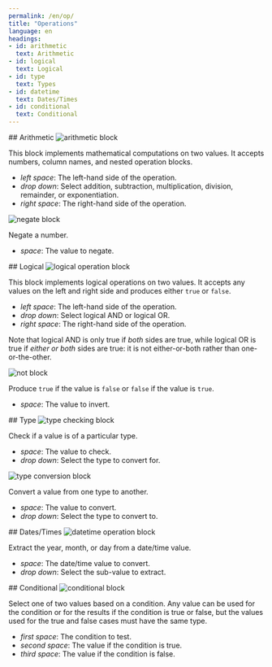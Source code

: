 ```yaml
---
permalink: /en/op/
title: "Operations"
language: en
headings:
- id: arithmetic
  text: Arithmetic
- id: logical
  text: Logical
- id: type
  text: Types
- id: datetime
  text: Dates/Times
- id: conditional
  text: Conditional
---
```


<div id="arithmetic" markdown="1">
## Arithmetic

<img class="block" src="{{page.permalink | append: 'arithmetic.svg' | relative_url}}" alt="arithmetic block"/>

This block implements mathematical computations on two values.
It accepts numbers, column names, and nested operation blocks.

- *left space*: The left-hand side of the operation.
- *drop down*: Select addition, subtraction, multiplication, division, remainder, or exponentiation.
- *right space*: The right-hand side of the operation.

<img class="block" src="{{page.permalink | append: 'negate.svg' | relative_url}}" alt="negate block"/>

Negate a number.

- *space*: The value to negate.
</div>

<div id="logical" markdown="1">
## Logical

<img class="block" src="{{page.permalink | append: 'logical_op.svg' | relative_url}}" alt="logical operation block"/>

This block implements logical operations on two values.
It accepts any values on the left and right side
and produces either `true` or `false`.

- *left space*: The left-hand side of the operation.
- *drop down*: Select logical AND or logical OR.
- *right space*: The right-hand side of the operation.

Note that logical AND is only true if *both* sides are true,
while logical OR is true if *either or both* sides are true:
it is not either-or-both rather than one-or-the-other.

<img class="block" src="{{page.permalink | append: 'not.svg' | relative_url}}" alt="not block"/>

Produce `true` if the value is `false` or `false` if the value is `true`.

- *space*: The value to invert.
</div>

<div id="type" markdown="1">
## Type

<img class="block" src="{{page.permalink | append: 'type_check.svg' | relative_url}}" alt="type checking block"/>

Check if a value is of a particular type.

- *space*: The value to check.
- *drop down*: Select the type to convert for.

<img class="block" src="{{page.permalink | append: 'type_convert.svg' | relative_url}}" alt="type conversion block"/>

Convert a value from one type to another.

- *space*: The value to convert.
- *drop down*: Select the type to convert to.
</div>

<div id="datetime" markdown="1">
## Dates/Times

<img class="block" src="{{page.permalink | append: 'datetime_op.svg' | relative_url}}" alt="datetime operation block"/>

Extract the year, month, or day from a date/time value.

- *space*: The date/time value to convert.
- *drop down*: Select the sub-value to extract.
</div>

<div id="conditional" markdown="1">
## Conditional

<img class="block" src="{{page.permalink | append: 'conditional.svg' | relative_url}}" alt="conditional block"/>

Select one of two values based on a condition.
Any value can be used for the condition or for the results if the condition is true or false,
but the values used for the true and false cases must have the same type.

- *first space*: The condition to test.
- *second space*: The value if the condition is true.
- *third space*: The value if the condition is false.
</div>
